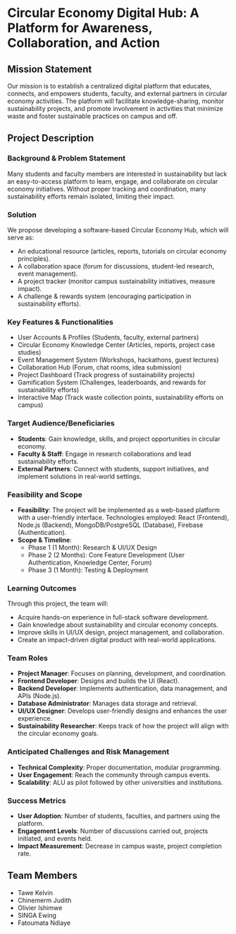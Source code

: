# Circular Economy Digital Hub: A Platform for Awareness, Collaboration, and Action

## Mission Statement
Our mission is to establish a centralized digital platform that educates, connects, and empowers students, faculty, and external partners in circular economy activities. The platform will facilitate knowledge-sharing, monitor sustainability projects, and promote involvement in activities that minimize waste and foster sustainable practices on campus and off.

## Project Description

### Background & Problem Statement
Many students and faculty members are interested in sustainability but lack an easy-to-access platform to learn, engage, and collaborate on circular economy initiatives. Without proper tracking and coordination, many sustainability efforts remain isolated, limiting their impact.

### Solution
We propose developing a software-based Circular Economy Hub, which will serve as:
- An educational resource (articles, reports, tutorials on circular economy principles).
- A collaboration space (forum for discussions, student-led research, event management).
- A project tracker (monitor campus sustainability initiatives, measure impact).
- A challenge & rewards system (encouraging participation in sustainability efforts).

### Key Features & Functionalities
- User Accounts & Profiles (Students, faculty, external partners)
- Circular Economy Knowledge Center (Articles, reports, project case studies)
- Event Management System (Workshops, hackathons, guest lectures)
- Collaboration Hub (Forum, chat rooms, idea submission)
- Project Dashboard (Track progress of sustainability projects)
- Gamification System (Challenges, leaderboards, and rewards for sustainability efforts)
- Interactive Map (Track waste collection points, sustainability efforts on campus)

### Target Audience/Beneficiaries
- **Students**: Gain knowledge, skills, and project opportunities in circular economy.
- **Faculty & Staff**: Engage in research collaborations and lead sustainability efforts.
- **External Partners**: Connect with students, support initiatives, and implement solutions in real-world settings.

### Feasibility and Scope
- **Feasibility**: The project will be implemented as a web-based platform with a user-friendly interface. Technologies employed: React (Frontend), Node.js (Backend), MongoDB/PostgreSQL (Database), Firebase (Authentication).
- **Scope & Timeline**:
  - Phase 1 (1 Month): Research & UI/UX Design
  - Phase 2 (2 Months): Core Feature Development (User Authentication, Knowledge Center, Forum)
  - Phase 3 (1 Month): Testing & Deployment

### Learning Outcomes
Through this project, the team will:
- Acquire hands-on experience in full-stack software development.
- Gain knowledge about sustainability and circular economy concepts.
- Improve skills in UI/UX design, project management, and collaboration.
- Create an impact-driven digital product with real-world applications.

### Team Roles
- **Project Manager**: Focuses on planning, development, and coordination.
- **Frontend Developer**: Designs and builds the UI (React).
- **Backend Developer**: Implements authentication, data management, and APIs (Node.js).
- **Database Administrator**: Manages data storage and retrieval.
- **UI/UX Designer**: Develops user-friendly designs and enhances the user experience.
- **Sustainability Researcher**: Keeps track of how the project will align with the circular economy goals.

### Anticipated Challenges and Risk Management
- **Technical Complexity**: Proper documentation, modular programming.
- **User Engagement**: Reach the community through campus events.
- **Scalability**: ALU as pilot followed by other universities and institutions.

### Success Metrics
- **User Adoption**: Number of students, faculties, and partners using the platform.
- **Engagement Levels**: Number of discussions carried out, projects initiated, and events held.
- **Impact Measurement**: Decrease in campus waste, project completion rate.

## Team Members
- Tawe Kelvin
- Chinemerm Judith
- Olivier Ishimwe
- SINGA Ewing
- Fatoumata Ndiaye
